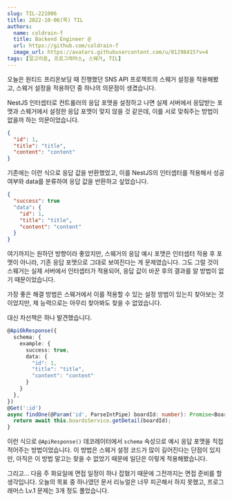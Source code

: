 ```yaml
---
slug: TIL-221006
title: 2022-10-06(목) TIL
authors:
  name: coldrain-f
  title: Backend Engineer @
  url: https://github.com/coldrain-f
  image_url: https://avatars.githubusercontent.com/u/81298415?v=4
tags: [알고리즘, 프로그래머스, 스웨거, TIL]
---
```


오늘은 원티드 프리온보딩 때 진행했던 SNS API 프로젝트의 스웨거 설정을 적용해봤고,
스웨거 설정을 적용하던 중 하나의 의문점이 생겼습니다.

NestJS 인터셉터로 컨트롤러의 응답 포맷을 설정하고 나면
실제 서버에서 응답받는 포맷과 스웨거에서 설정한 응답 포맷이 맞지 않을 것 같은데,
이를 서로 맞춰주는 방법이 없을까 하는 의문이었습니다.

```json title='기존 응답 포맷'
{
  "id": 1,
  "title": "title",
  "content": "content"
}
```

기존에는 이런 식으로 응답 값을 반환했었고, 이를 NestJS의 인터셉터를 적용해서 성공 여부와 data를 분류하여
응답 값을 반환하고 싶었습니다.

```json title='인터셉터 적용 후 응답 포맷'
{
  "success": true
  "data": {
    "id": 1,
    "title": "title",
    "content": "content"
  }
}
```

여기까지는 원하던 방향이라 좋았지만, 스웨거의 응답 예시 포맷은 인터셉터 적용 후 포맷이 아니라,
기존 응답 포맷으로 그대로 보여진다는 게 문제였습니다.
그도 그럴 것이 스웨거는 실제 서버에서 인터셉터가 적용되어, 응답 값이 바꾼 후의 결과를 알 방법이 없기 때문이었습니다.

가장 좋은 해결 방법은 스웨거에서 이를 적용할 수 있는 설정 방법이 있는지 찾아보는 것이었지만,
제 능력으로는 아무리 찾아봐도 찾을 수 없었습니다.

대신 차선책은 하나 발견했습니다.

```typescript
@ApiOkResponse({
  schema: {
    example: {
      success: true,
      data: {
        "id": 1,
        "title": "title",
        "content": "content"
      }
    }
  },
})
@Get(':id')
async findOne(@Param('id', ParseIntPipe) boardId: number): Promise<BoardDetailInfo> {
  return await this.boardsService.getDetail(boardId);
}
```

이런 식으로 `@ApiResponse()` 데코레이터에서 `schema` 속성으로
예시 응답 포맷을 직접 적어주는 방법이었습니다. 이 방법은 스웨거 설정 코드가 많이 길어진다는 단점이 있지만,
아직은 이 방법 말고는 찾을 수 없었기 때문에 일단은 이렇게 적용해봤습니다.

그리고... 다음 주 화요일에 면접 일정이 하나 잡혔기 때문에 그전까지는 면접 준비를 할 생각입니다.
오늘의 목표 중 하나였던 문서 리뉴얼은 너무 피곤해서 하지 못했고, 프로그래머스 Lv.1 문제는 3개 정도 풀었습니다.
